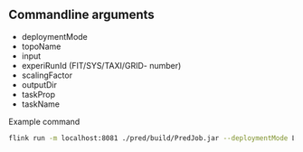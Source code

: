 ## Commandline arguments

* deploymentMode
* topoName
* input
* experiRunId (FIT/SYS/TAXI/GRID- number)
* scalingFactor
* outputDir
* taskProp 
* taskName 


Example command
```bash
flink run -m localhost:8081 ./pred/build/PredJob.jar --deploymentMode L --topoName IdentityTopology --input ./pred/src/main/resources/datasets/SYS_sample_data_senml.csv --experiRunId SYS-210 --scalingFactor 0.01 --outputDir /home/jona/Documents/Bachelor_thesis/logs/ --taskProp ./pred/src/main/resources/configs/all_tasks.properties --taskName bench
